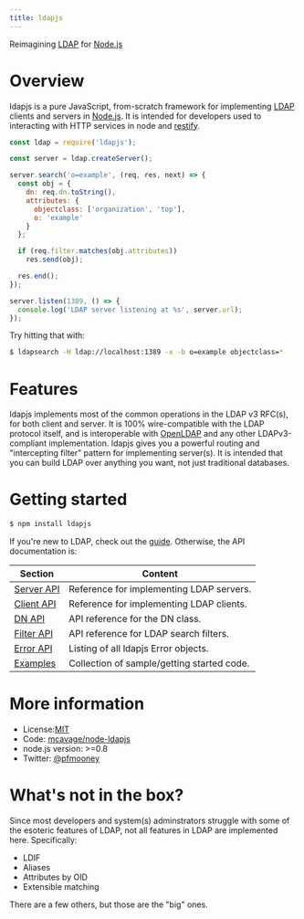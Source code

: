 ```yaml
---
title: ldapjs
---
```


<div id="indextagline">
Reimagining <a href="http://tools.ietf.org/html/rfc4510" id="indextaglink">LDAP</a> for <a id="indextaglink" href="http://nodejs.org">Node.js</a>
</div>

# Overview

<div class="intro">

ldapjs is a pure JavaScript, from-scratch framework for implementing
[LDAP](http://tools.ietf.org/html/rfc4510) clients and servers in
[Node.js](http://nodejs.org).  It is intended for developers used to interacting
with HTTP services in node and [restify](http://restify.com).

</div>

```js
const ldap = require('ldapjs');

const server = ldap.createServer();

server.search('o=example', (req, res, next) => {
  const obj = {
    dn: req.dn.toString(),
    attributes: {
      objectclass: ['organization', 'top'],
      o: 'example'
    }
  };

  if (req.filter.matches(obj.attributes))
    res.send(obj);

  res.end();
});

server.listen(1389, () => {
  console.log('LDAP server listening at %s', server.url);
});
```

Try hitting that with:

```sh
$ ldapsearch -H ldap://localhost:1389 -x -b o=example objectclass=*
```

# Features

ldapjs implements most of the common operations in the LDAP v3 RFC(s), for
both client and server.  It is 100% wire-compatible with the LDAP protocol
itself, and is interoperable with [OpenLDAP](http://openldap.org) and any other
LDAPv3-compliant implementation.  ldapjs gives you a powerful routing and
"intercepting filter" pattern for implementing server(s).  It is intended
that you can build LDAP over anything you want, not just traditional databases.

# Getting started

```sh
$ npm install ldapjs
```

If you're new to LDAP, check out the [guide](guide.html).  Otherwise, the
API documentation is:


|Section                    |Content                                    |
|---------------------------|-------------------------------------------|
|[Server API](server.html)  |Reference for implementing LDAP servers.   |
|[Client API](client.html)  |Reference for implementing LDAP clients.   |
|[DN API](dn.html)          |API reference for the DN class.            |
|[Filter API](filters.html) |API reference for LDAP search filters.     |
|[Error API](errors.html)   |Listing of all ldapjs Error objects.       |
|[Examples](examples.html)  |Collection of sample/getting started code. |

# More information

- License:[MIT](http://opensource.org/licenses/mit-license.php)
- Code: [mcavage/node-ldapjs](https://github.com/mcavage/node-ldapjs)
- node.js version: >=0.8
- Twitter: [@pfmooney](http://twitter.com/pfmooney)

# What's not in the box?

Since most developers and system(s) adminstrators struggle with some of the
esoteric features of LDAP, not all features in LDAP are implemented here.
Specifically:

* LDIF
* Aliases
* Attributes by OID
* Extensible matching

There are a few others, but those are the "big" ones.
